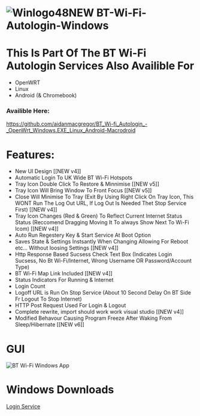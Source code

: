 # ![Winlogo48NEW](https://user-images.githubusercontent.com/11254983/173395338-8a7c71f5-caf0-45e8-bb6f-0574fd4ec867.png) BT-Wi-Fi-Autologin-Windows 


# This Is Part Of The BT Wi-Fi Autologin Services Also Availible For

 - OpenWRT 
 - Linux
 - Android (& Chromebook)
 
 ### Availible Here:
 https://github.com/aidanmacgregor/BT_Wi-fi_Autologin_-_OpenWrt_Windows.EXE_Linux_Android-Macrodroid
 
 
# Features:

 - New UI Design [[NEW v4]]
 - Automatic Login To UK Wide BT Wi-Fi Hotspots
 - Tray Icon Double Click To Restore & Minnimise [[NEW v5]]
 - Tray Icon Will Bring Window To Front Focus [[NEW v5]]
 - Close Will Minimise To Tray (Exit By Using Right Click On Tray Icon, This WONT Run The Log Out URL, If Log Out Is Needed Thet Stop Service First) [[NEW v4]]
 - Tray Icon Changes (Red & Green) To Reflect Current Internet Status Status (Reccomend Dragging Moving It To always Show Next To Wi-Fi Icom) [[NEW v4]]
 - Auto Run Regestery Key & Start Service At Boot Option
 - Saves State & Settings Instsantly When Changing Allowing For Reboot etc... Without loosing Settings [[NEW v4]]
 - Http Response Based Sucsess Check Text Box (Indicates Login Sucsess, No Bt Wi-Fi/Internet, Wrong Username OR Password/Account Type)
 - BT Wi-Fi Map Link Included [[NEW v4]]
 - Status Indicators For Running & Internet
 - Login Count
 - Logoff URL is Run On Stop Service (About 10 Second Delay On BT Side Fr Logout To Stop Internet)
 - HTTP Post Request Used For Login & Logout
 - Complete rewrite, import should work work visual studio [[NEW v4]]
 - Modified Behavour Causing Program Freeze After Waking From Sleep/Hibernate [[NEW v6]]


# GUI
![BT Wi-Fi Windows App](https://user-images.githubusercontent.com/11254983/184173045-f6e5ce51-4128-44fb-9964-eadcf718cf71.png)

    
# Windows Downloads
[Login Service](https://github.com/aidanmacgregor/BT-Wi-Fi-Autologin-Windows/releases)
